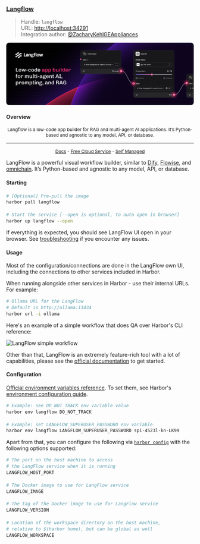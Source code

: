 ### [Langflow](https://github.com/langflow-ai/langflow)

> Handle: `langflow`<br/>
> URL: [http://localhost:34291](http://localhost:34291)<br/>
> Integration author: [@ZacharyKehlGEAppliances](https://github.com/ZacharyKehlGEAppliances)

![Langflow](https://raw.githubusercontent.com/langflow-ai/langflow/refs/heads/main/docs/static/img/hero.png)

#### Overview

<p align="center" style="font-size: 12px;">
    Langflow is a low-code app builder for RAG and multi-agent AI applications. It’s Python-based and agnostic to any model, API, or database.
</p>

---

<p align="center" style="font-size: 12px;">
    <a href="https://docs.langflow.org" style="text-decoration: underline;">Docs</a> -
    <a href="https://astra.datastax.com/signup?type=langflow" style="text-decoration: underline;">Free Cloud Service</a> -
    <a href="https://docs.langflow.org/get-started-installation" style="text-decoration: underline;">Self Managed</a>
</p>

LangFlow is a powerful visual workflow builder, similar to [Dify](./2.3.3-Satellite:-Dify.md), [Flowise](./2.3.31-Satellite:-Flowise.md), and [omnichain](./2.3.16-Satellite:-omnichain.md). It’s Python-based and agnostic to any model, API, or database.

#### Starting

```bash
# [Optional] Pre-pull the image
harbor pull langflow

# Start the service [--open is optional, to auto open in browser]
harbor up langflow --open
```

If everything is expected, you should see LangFlow UI open in your browser. See [troubleshooting](./1.-Harbor-User-Guide#troubleshooting) if you encounter any issues.

#### Usage

Most of the configuration/connections are done in the LangFlow own UI, including the connections to other services included in Harbor.

When running alongside other services in Harbor - use their internal URLs. For example:

```bash
# Ollama URL for the LangFlow
# Default is http://ollama:11434
harbor url -i ollama
```

Here's an example of a simple workflow that does QA over Harbor's CLI reference:

![LangFlow simple workflow](./langflow.png)

Other than that, LangFlow is an extremely feature-rich tool with a lot of capabilities, please see the [official documentation](https://docs.langflow.org) to get started.

#### Configuration

[Official environment variables reference](https://docs.langflow.org/environment-variables#supported-variables). To set them, see Harbor's [environment configuration guide](./1.-Harbor-User-Guide#environment-variables).

```bash
# Example: see DO_NOT_TRACK env variable value
harbor env langflow DO_NOT_TRACK

# Example: set LANGFLOW_SUPERUSER_PASSWORD env variable
harbor env langflow LANGFLOW_SUPERUSER_PASSWORD spi-4523l-kn-LK99
```

Apart from that, you can configure the following via [`harbor config`](./3.-Harbor-CLI-Reference#harbor-config) with the following options supported:

```bash
# The port on the host machine to access
# the LangFlow service when it is running
LANGFLOW_HOST_PORT

# The Docker image to use for LangFlow service
LANGFLOW_IMAGE

# The tag of the Docker image to use for LangFlow service
LANGFLOW_VERSION

# Location of the workspace directory on the host machine,
# relative to $(harbor home), but can be global as well
LANGFLOW_WORKSPACE
```

